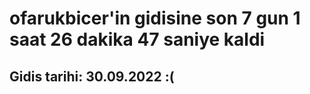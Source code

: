 # ofarukbicer'in gidisine son 7 gun 1 saat 26 dakika 47 saniye kaldi

## Gidis tarihi: 30.09.2022 :(